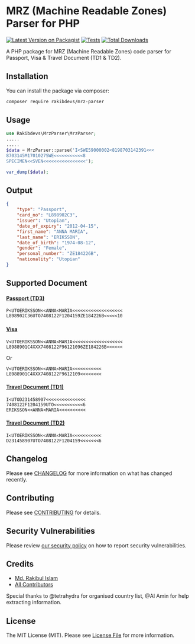 
# MRZ (Machine Readable Zones) Parser for PHP

[![Latest Version on Packagist](https://img.shields.io/packagist/v/rakibdevs/mrz-parser.svg?style=flat-square)](https://packagist.org/packages/rakibdevs/mrz-parser)
[![Tests](https://github.com/rakibdevs/mrz-parser/actions/workflows/run-tests.yml/badge.svg?branch=main)](https://github.com/rakibdevs/mrz-parser/actions/workflows/run-tests.yml)
[![Total Downloads](https://img.shields.io/packagist/dt/rakibdevs/mrz-parser.svg?style=flat-square)](https://packagist.org/packages/rakibdevs/mrz-parser)

A PHP package for MRZ (Machine Readable Zones) code parser for Passport, Visa & Travel Document (TD1 & TD2).

## Installation

You can install the package via composer:

```bash
composer require rakibdevs/mrz-parser
```

## Usage

```php
use Rakibdevs\MrzParser\MrzParser;
.....
.....
$data = MrzParser::parse('I<SWE59000002<8198703142391<<<
8703145M1701027SWE<<<<<<<<<<<8
SPECIMEN<<SVEN<<<<<<<<<<<<<<<<');

var_dump($data);
```
## Output
```json
{
    "type": "Passport",
    "card_no": "L898902C3",
    "issuer": "Utopian",
    "date_of_expiry": "2012-04-15",
    "first_name": "ANNA MARIA",
    "last_name": "ERIKSSON",
    "date_of_birth": "1974-08-12",
    "gender": "Female",
    "personal_number": "ZE184226B",
    "nationality": "Utopian"
}
```

## Supported Document
#### [Passport (TD3)](https://www.icao.int/publications/Documents/9303_p4_cons_en.pdf)
```
P<UTOERIKSSON<<ANNA<MARIA<<<<<<<<<<<<<<<<<<<
L898902C36UTO7408122F1204159ZE184226B<<<<<10
```
#### [Visa](https://www.icao.int/publications/Documents/9303_p7_cons_en.pdf)
```
V<UTOERIKSSON<<ANNA<MARIA<<<<<<<<<<<<<<<<<<<
L8988901C4XXX7408122F96121096ZE184226B<<<<<<
```
Or
```
V<UTOERIKSSON<<ANNA<MARIA<<<<<<<<<<<
L8988901C4XXX7408122F9612109<<<<<<<<
```
#### [Travel Document (TD1)](https://www.icao.int/publications/Documents/9303_p5_cons_en.pdf)
```
I<UTOD231458907<<<<<<<<<<<<<<<
7408122F1204159UTO<<<<<<<<<<<6
ERIKSSON<<ANNA<MARIA<<<<<<<<<<
```

#### [Travel Document (TD2)](https://www.icao.int/publications/Documents/9303_p6_cons_en.pdf)
```
I<UTOERIKSSON<<ANNA<MARIA<<<<<<<<<<<
D231458907UTO7408122F1204159<<<<<<<6
```


## Changelog

Please see [CHANGELOG](CHANGELOG.md) for more information on what has changed recently.

## Contributing

Please see [CONTRIBUTING](https://github.com/spatie/.github/blob/main/CONTRIBUTING.md) for details.

## Security Vulnerabilities

Please review [our security policy](../../security/policy) on how to report security vulnerabilities.

## Credits

- [Md. Rakibul Islam](https://github.com/rakibdevs)
- [All Contributors](../../contributors)

Special thanks to @tetrahydra for organised country list, @Al Amin for help extracting information.

## License

The MIT License (MIT). Please see [License File](LICENSE.md) for more information.
